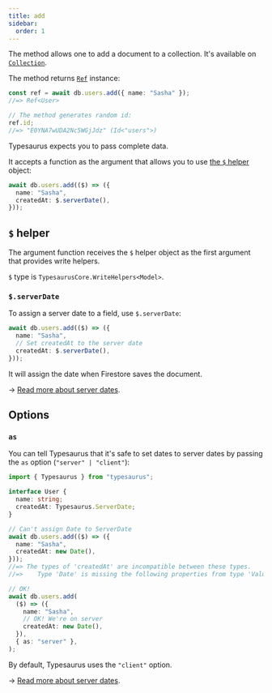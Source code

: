 ```yaml
---
title: add
sidebar:
  order: 1
---
```


The method allows one to add a document to a collection. It's available on [`Collection`](/docs/classes/collection).

The method returns [`Ref`](/docs/classes/ref) instance:

```ts
const ref = await db.users.add({ name: "Sasha" });
//=> Ref<User>

// The method generates random id:
ref.id;
//=> "E0YNA7wUDA2Nc5WGjJdz" (Id<"users">)
```

Typesaurus expects you to pass complete data.

It accepts a function as the argument that allows you to use [the `$` helper](#-helper) object:

```ts
await db.users.add(($) => ({
  name: "Sasha",
  createdAt: $.serverDate(),
}));
```

## `$` helper

The argument function receives the `$` helper object as the first argument that provides write helpers.

`$` type is `TypesaurusCore.WriteHelpers<Model>`.

### `$.serverDate`

To assign a server date to a field, use `$.serverDate`:

```ts
await db.users.add(($) => ({
  name: "Sasha",
  // Set createdAt to the server date
  createdAt: $.serverDate(),
}));
```

It will assign the date when Firestore saves the document.

→ [Read more about server dates](/type-safety/server-dates/).

## Options

### `as`

You can tell Typesaurus that it's safe to set dates to server dates by passing the `as` option (`"server" | "client"`):

```ts
import { Typesaurus } from "typesaurus";

interface User {
  name: string;
  createdAt: Typesaurus.ServerDate;
}

// Can't assign Date to ServerDate
await db.users.add(($) => ({
  name: "Sasha",
  createdAt: new Date(),
}));
//=> The types of 'createdAt' are incompatible between these types.
//=>    Type 'Date' is missing the following properties from type 'ValueServerDate': type, kind

// OK!
await db.users.add(
  ($) => ({
    name: "Sasha",
    // OK! We're on server
    createdAt: new Date(),
  }),
  { as: "server" },
);
```

By default, Typesaurus uses the `"client"` option.

→ [Read more about server dates](/type-safety/server-dates/).

